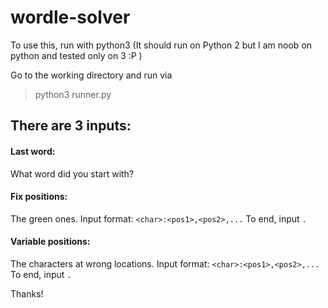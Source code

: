 # wordle-solver
To use this, run with python3 (It should run on Python 2 but I am noob on python and tested only on 3 :P )

Go to the working directory and run via 

> python3 runner.py

## There are 3 inputs:

#### Last word:

What word did you start with?

#### Fix positions:

The green ones. Input format: `<char>:<pos1>,<pos2>,...` To end, input `.`

#### Variable positions:

The characters at wrong locations. Input format: `<char>:<pos1>,<pos2>,...` To end, input `.`

Thanks!
